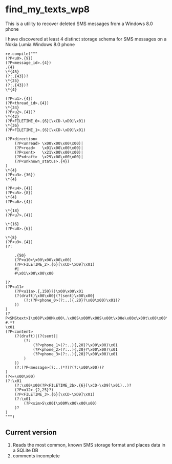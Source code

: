 # find_my_texts_wp8
This is a utility to recover deleted SMS messages from a Windows 8.0 phone

I have discovered at least 4 distinct storage schema for SMS messages on a Nokia Lumia Windows 8.0 phone

    re.compile("""
    (?P<u0>.{9})
    (?P<message_id>.{4})
    .{4}
    \*{45}                          
    (?:.{43})?
    \*{25}
    (?:.{43})?
    \*{4}                          
    
    (?P<u1>.{4})                   
    (?P<thread_id>.{4})           
    \*{34}
    (?P<u2>.{4})?                  
    \*{42}                          
    (?P<FILETIME_0>.{6}[\xCD-\xD9]\x01)          
    \*{36}
    (?P<FILETIME_1>.{6}[\xCD-\xD9]\x01)          
    
    (?P<direction>
        (?P<unread> \x00\x00\x00\x00)|
        (?P<read>   \x01\x00\x00\x00)|
        (?P<sent>   \x21\x00\x00\x00)|
        (?P<draft>  \x29\x00\x00\x00)|
        (?P<unknown_status>.{4})
    )
    \*{4}                                    
    (?P<u3>.{36})                           
    \*{4}                                    
    
    (?P<u4>.{4})                            
    (?P<u5>.{8})                            
    \*{4}                                    
    (?P<u6>.{4})                            
    
    \*{18}                                   
    (?P<u7>.{4})                            
    
    \*{16}                                   
    (?P<u8>.{6})                            
    
    \*{8}                                    
    (?P<u9>.{4})                          
    (?:
    
        .{50}
        (?P<u10>\x00\x00\x00\x00)
        (?P<FILETIME_2>.{6}[\xCD-\xD9]\x01)
        #|
        #\x01\x00\x00\x00
    
    )?
    (?P<u11>
        (?P<u11a>.{,150}?)\x00\x00\x01
        (?(draft)\x00\x00|(?(sent)\x00\x00|
            (?:(?P<phone_0>(?:..){,20}?\x00\x00)\x01)?
        ))
    )
    (?P<SMStext>I\x00P\x00M\x00\.\x00S\x00M\x00S\x00t\x00e\x00x\x00t\x00\x00\x00)
    #.*?
    \x01
    (?P<content>
        (?(draft)|(?(sent)|
            (?:
                (?P<phone_1>(?:..){,20}?\x00\x00)\x01
                (?P<phone_2>(?:..){,20}?\x00\x00)\x01
                (?P<phone_3>(?:..){,20}?\x00\x00)\x01
            )
        ))
        (?:(?P<message>(?:..)*?)?(?:\x00\x00))?
    )
    (?<=\x00\x00)
    (?:\x01
        (?:\x00\x00(?P<FILETIME_2b>.{6}[\xCD-\xD9]\x01)..)?
        (?P<u12>.{2,25}?)
        (?P<FILETIME_3>.{6}[\xCD-\xD9]\x01)
        (?:\x01
            (?P<sim>S\x00I\x00M\x00\x00\x00)
        )?
    )
    """)
    
    
## Current version
1. Reads the most common, known SMS storage format and places data in a SQLite DB
2. comments incomplete
